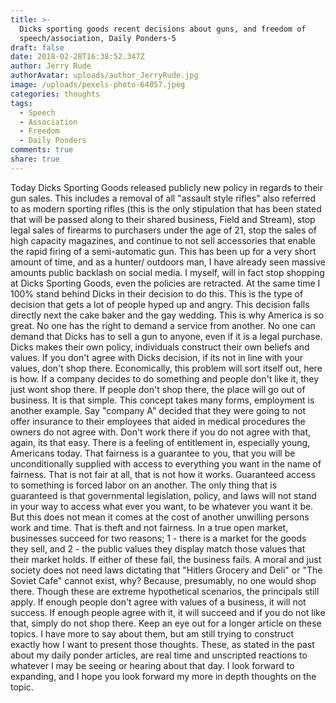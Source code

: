 ```yaml
---
title: >-
  Dicks sporting goods recent decisions about guns, and freedom of
  speech/association, Daily Ponders-5 
draft: false
date: 2018-02-28T16:38:52.347Z
author: Jerry Rude
authorAvatar: uploads/author_JerryRude.jpg
image: /uploads/pexels-photo-64057.jpeg
categories: thoughts
tags:
  - Speech
  - Association
  - Freedom
  - Daily Ponders
comments: true
share: true
---
```

Today Dicks Sporting Goods released publicly new policy in regards to their gun sales. This includes a removal of all "assault style rifles" also referred to as modern sporting rifles (this is the only stipulation that has been stated that will be passed along to their shared business, Field and Stream), stop legal sales of firearms to purchasers under the age of 21, stop the sales of high capacity magazines, and continue to not sell accessories that enable the rapid firing of a semi-automatic gun. This has been up for a very short amount of time, and as a hunter/ outdoors man, I have already seen massive amounts public backlash on social media. I myself, will in fact stop shopping at Dicks Sporting Goods, even the policies are retracted. At the same time I 100% stand behind Dicks in their decision to do this. This is the type of decision that gets a lot of people hyped up and angry. This decision falls directly next the cake baker and the gay wedding. This is why America is so great. No one has the right to demand a service from another. No one can demand that Dicks has to sell a gun to anyone, even if it is a legal purchase. Dicks makes their own policy, individuals construct their own beliefs and values. If you don't agree with Dicks decision, if its not in line with your values, don't shop there. Economically, this problem will sort itself out, here is how. If a company decides to do something and people don't like it, they just wont shop there. If people don't shop there, the place will go out of business. It is that simple. This concept takes many forms, employment is another example. Say "company A" decided that they were going to not offer insurance to their employees that aided in medical procedures the owners do not agree with. Don't work there if you do not agree with that, again, its that easy. There is a feeling of entitlement in, especially young, Americans today. That fairness is a guarantee to you, that you will be unconditionally supplied with access to everything you want in the name of fairness. That is not fair at all, that is not how it works. Guaranteed access to something is forced labor on an another. The only thing that is guaranteed is that governmental legislation, policy, and laws will not stand in your way to access what ever you want, to be whatever you want it be. But this does not mean it comes at the cost of another unwilling persons work and time. That is theft and not fairness. In a true open market, businesses succeed for two reasons; 1 - there is a market for the goods they sell, and 2 - the public values they display match those values that their market holds. If either of these fail, the business fails. A moral and just society does not need laws dictating that "Hitlers Grocery and Deli" or "The Soviet Cafe" cannot exist, why? Because, presumably, no one would shop there. Though these are extreme hypothetical scenarios, the principals still apply. If enough people don't agree with values of a business, it will not success. If enough people agree with it, it will succeed and if you do not like that, simply do not shop there. Keep an eye out for a longer article on these topics. I have more to say about them, but am still trying to construct exactly how I want to present those thoughts. These, as stated in the past about my daily ponder articles, are real time and unscripted reactions to whatever I may be seeing or hearing about that day. I look forward to expanding, and I hope you look forward my more in depth thoughts on the topic. 
